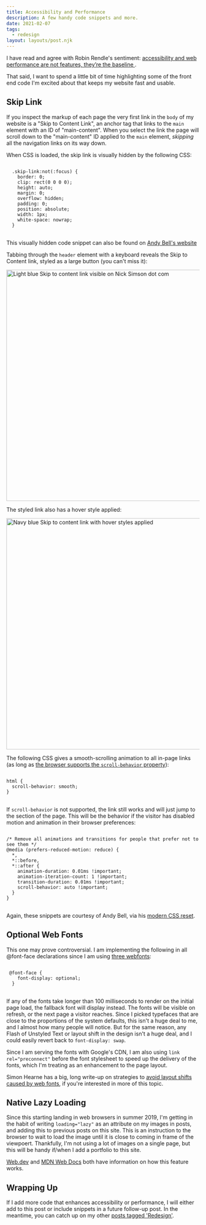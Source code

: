 ```yaml
---
title: Accessibility and Performance
description: A few handy code snippets and more. 
date: 2021-02-07
tags:
  - redesign
layout: layouts/post.njk
---
```


I have read and agree with Robin Rendle's sentiment: [accessibility and web performance are not features, they’re the baseline ](https://css-tricks.com/accessibility-and-web-performance-are-not-features-theyre-the-baseline/). 

That said, I want to spend a little bit of time highlighting some of the front end code I'm excited about that keeps my website fast and usable.

## Skip Link
If you inspect the markup of each page the very first link in the <code>body</code> of my website is a "Skip to Content Link", an anchor tag that links to the <code>main</code> element with an ID of "main-content". When you select the link the page will scroll down to the "main-content" ID applied to the <code>main</code> element, <em>skipping</em> all the navigation links on its way down.

When CSS is loaded, the skip link is visually hidden by the following CSS:

<pre>
<code>
  .skip-link:not(:focus) {
    border: 0;
    clip: rect(0 0 0 0);
    height: auto;
    margin: 0;
    overflow: hidden;
    padding: 0;
    position: absolute;
    width: 1px;
    white-space: nowrap;
  }
</code>
</pre>

This visually hidden code snippet can also be found on [Andy Bell's website](https://piccalil.li/quick-tip/visually-hidden)

Tabbing through the <code>header</code> element with a keyboard reveals the Skip to Content link, styled as a large button (you can't miss it):

<img src="/img/post-images/2021-skip-link.png" loading="lazy" alt="Light blue Skip to content link visible on Nick Simson dot com" width="603">

The styled link also has a hover style applied:

<img src="/img/post-images/2021-skip-link-hover.png" loading="lazy" alt="Navy blue Skip to content link with hover styles applied" width="603">

The following CSS gives a smooth-scrolling animation to all in-page links (as long as <a href="https://caniuse.com/css-scroll-behavior">the browser supports the <code>scroll-behavior</code> property</a>):

<pre>
<code>
html {
  scroll-behavior: smooth;
}
</code>
</pre>

If <code>scroll-behavior</code> is not supported, the link still works and will just jump to the section of the page. This will be the behavior if the visitor has disabled motion and animation in their browser preferences:

<pre>
<code>
/* Remove all animations and transitions for people that prefer not to see them */
@media (prefers-reduced-motion: reduce) {
  *,
  *::before,
  *::after {
    animation-duration: 0.01ms !important;
    animation-iteration-count: 1 !important;
    transition-duration: 0.01ms !important;
    scroll-behavior: auto !important;
  }
}
</code>
</pre>

Again, these snippets are courtesy of Andy Bell, via his [modern CSS reset](https://piccalil.li/blog/a-modern-css-reset).

## Optional Web Fonts

This one may prove controversial. I am implementing the following in all @font-face declarations since I am using [three webfonts](/posts/2020-redesign-webfonts-html/): 

<pre>
<code>
 @font-face {
    font-display: optional;
  }
</code>
</pre>

If any of the fonts take longer than 100 milliseconds to render on the initial page load, the fallback font will display instead. The fonts will be visible on refresh, or the next page a visitor reaches. Since I picked typefaces that are close to the proportions of the system defaults, this isn't a huge deal to me, and I almost how many people will notice. But for the same reason, any Flash of Unstyled Text or layout shift in the design isn't a huge deal, and I could easily revert back to <code>font-display: swap</code>.

Since I am serving the fonts with Google's CDN, I am also using <code>link rel="preconnect"</code> before the font stylesheet to speed up the delivery of the fonts, which I'm treating as an enhancement to the page layout.

Simon Hearne has a big, long write-up on strategies to [avoid layout shifts caused by web fonts](https://simonhearne.com/2021/layout-shifts-webfonts/), if you're interested in more of this topic.

## Native Lazy Loading

Since this starting landing in web browsers in summer 2019, I'm getting in the habit of writing <code>loading="lazy"</code> as an attribute on my images in posts, and adding this to previous posts on this site. This is an instruction to the browser to wait to load the image until it is close to coming in frame of the viewpoert. Thankfully, I'm not using a lot of images on a single page, but this will be handy if/when I add a portfolio to this site.

[Web.dev](https://web.dev/browser-level-image-lazy-loading/) and [MDN Web Docs](https://developer.mozilla.org/en-US/docs/Web/Performance/Lazy_loading) both have information on how this feature works.

## Wrapping Up

If I add more code that enhances accessibility or performance, I will either add to this post or include snippets in a future follow-up post. In the meantime, you can catch up on my other [posts tagged 'Redesign'](/tags/redesign/).